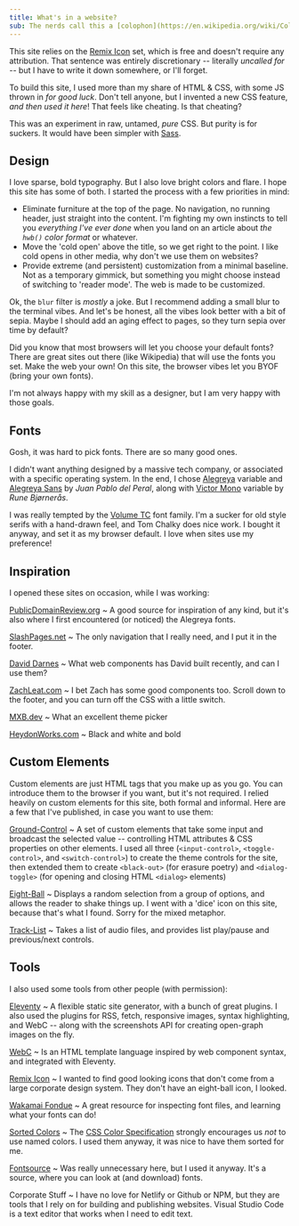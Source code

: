```yaml
---
title: What's in a website?
sub: The nerds call this a [colophon](https://en.wikipedia.org/wiki/Colophon_(publishing))
---
```


This site relies on the
[Remix Icon](https://remixicon.com) set,
which is free
and doesn't require any attribution.
That sentence was entirely discretionary --
literally _uncalled for_ --
but I have to write it down somewhere,
or I'll forget.

<!-- intro -->

To build this site,
I used more than my share of
<abbr>HTML</abbr> & <abbr>CSS</abbr>,
with some <abbr>JS</abbr> thrown in _for good luck_.
Don't tell anyone,
but I invented a new <abbr>CSS</abbr> feature,
_and then used it here_!
That feels like cheating. Is that cheating?

This was an experiment
in raw, untamed, _pure_ CSS.
But purity is for suckers.
It would have been simpler with [Sass](https://sass-lang.com).

## Design

I love sparse, bold typography.
But I also love bright colors and flare.
I hope this site has some of both.
I started the process
with a few priorities in mind:

- Eliminate furniture
  at the top of the page.
  No navigation, no running header,
  just straight into the content.
  I'm fighting my own instincts
  to tell you _everything I've ever done_
  when you land on an article
  about _the `hwb()` color format_ or whatever.
- Move the 'cold open' above the title,
  so we get right to the point.
  I like cold opens in other media,
  why don't we use them on websites?
- Provide extreme (and persistent)
  customization from a minimal baseline.
  Not as a temporary gimmick,
  but something you might choose
  instead of switching to 'reader mode'.
  The web is made to be customized.

Ok, the `blur` filter is _mostly_ a joke.
But I recommend adding a small blur
to the terminal vibes.
And let's be honest,
all the vibes look better
with a bit of sepia.
Maybe I should add an aging effect to pages,
so they turn sepia over time by default?

Did you know that most browsers will let you choose
your default fonts?
There are great sites out there
(like Wikipedia)
that will use the fonts you set.
Make the web your own!
On this site,
the browser vibes
let you <abbr>BYOF</abbr>
(bring your own fonts).

I'm not always happy
with my skill as a designer,
but I am very happy with those goals.

## Fonts

Gosh, it was hard to pick fonts.
There are so many good ones.

I didn't want anything
designed by a massive tech company,
or associated with a specific operating system.
In the end, I chose
[Alegreya](https://www.huertatipografica.com/en/fonts/alegreya-ht-pro)
variable and
[Alegreya Sans](https://www.huertatipografica.com/en/fonts/alegreya-sans-ht)
by _Juan Pablo del Peral_,
along with
[Victor Mono](https://rubjo.github.io/victor-mono/) variable
by _Rune Bjørnerås_.

I was really tempted by the
[Volume TC](https://tomchalky.com/product/volume-handcrafted-trio-font-family/)
font family.
I'm a sucker for old style serifs
with a hand-drawn feel,
and Tom Chalky does nice work.
I bought it anyway,
and set it as my browser default.
I love when sites use my preference!

## Inspiration

I opened these sites on occasion,
while I was working:

[PublicDomainReview.org](https://publicdomainreview.org)
~ A good source for inspiration of any kind,
  but it's also where I first encountered
  (or noticed) the Alegreya fonts.

[SlashPages.net](https://slashpages.net)
~ The only navigation that I really need,
  and I put it in the footer.

[David Darnes](https://darn.es)
~ What web components has David built recently,
  and can I use them?

[ZachLeat.com](https://www.zachleat.com/)
~ I bet Zach has some good components too.
  Scroll down to the footer,
  and you can turn off the <abbr>CSS</abbr>
  with a little switch.

[MXB.dev](https://mxb.dev)
~ What an excellent theme picker

[HeydonWorks.com](https://heydonworks.com)
~ Black and white and bold

## Custom Elements

Custom elements are just <abbr>HTML</abbr> tags
that you make up as you go.
You can introduce them to the browser if you want,
but it's not required.
I relied heavily on custom elements
for this site,
both formal and informal.
Here are a few that I've published,
in case you want to use them:

[Ground-Control](https://github.com/mirisuzanne/ground-control)
~ A set of custom elements
  that take some input
  and broadcast the selected value --
  controlling <abbr>HTML</abbr> attributes
  & <abbr>CSS</abbr> properties on other elements.
  I used all three
  (`<input-control>`, `<toggle-control>`, and `<switch-control>`)
  to create the theme controls for the site,
  then extended them to create
  `<black-out>` (for erasure poetry)
  and `<dialog-toggle>`
  (for opening and closing <abbr>HTML</abbr> `<dialog>` elements)

[Eight-Ball](https://github.com/mirisuzanne/eight-ball)
~ Displays a random selection
  from a group of options,
  and allows the reader to shake things up.
  I went with a 'dice' icon on this site,
  because that's what I found.
  Sorry for the mixed metaphor.

[Track-List](https://github.com/mirisuzanne/track-list)
~ Takes a list of audio files,
  and provides list
  play/pause and previous/next controls.

## Tools

I also used some tools from other people
(with permission):

[Eleventy](https://www.11ty.dev/)
~ A flexible static site generator,
  with a bunch of great plugins.
  I also used the plugins for RSS,
  fetch,
  responsive images,
  syntax highlighting,
  and WebC --
  along with the screenshots API
  for creating open-graph images on the fly.

[WebC](https://www.11ty.dev/docs/languages/webc/)
~ Is an <abbr>HTML</abbr> template language
  inspired by web component syntax,
  and integrated with Eleventy.

[Remix Icon](https://remixicon.com)
~ I wanted to find good looking icons
  that don't come from a large corporate design system.
  They don't have an eight-ball icon,
  I looked.

[Wakamai Fondue](https://wakamaifondue.com)
~ A great resource for inspecting font files,
  and learning what your fonts can do!

[Sorted Colors](https://enes.in/sorted-colors/)
~ The [CSS Color Specification](https://www.w3.org/TR/css-color/#named-colors)
  strongly encourages us _not_ to use named colors.
  I used them anyway,
  it was nice to have them sorted for me.

[Fontsource](https://fontsource.org/)
~ Was really unnecessary here,
  but I used it anyway.
  It's a source, where you can look at
  (and download) fonts.

Corporate Stuff
~ I have no love for
  Netlify or Github or <abbr>NPM</abbr>,
  but they are tools that I rely on
  for building and publishing websites.
  Visual Studio Code is a text editor
  that works when I need to edit text.
